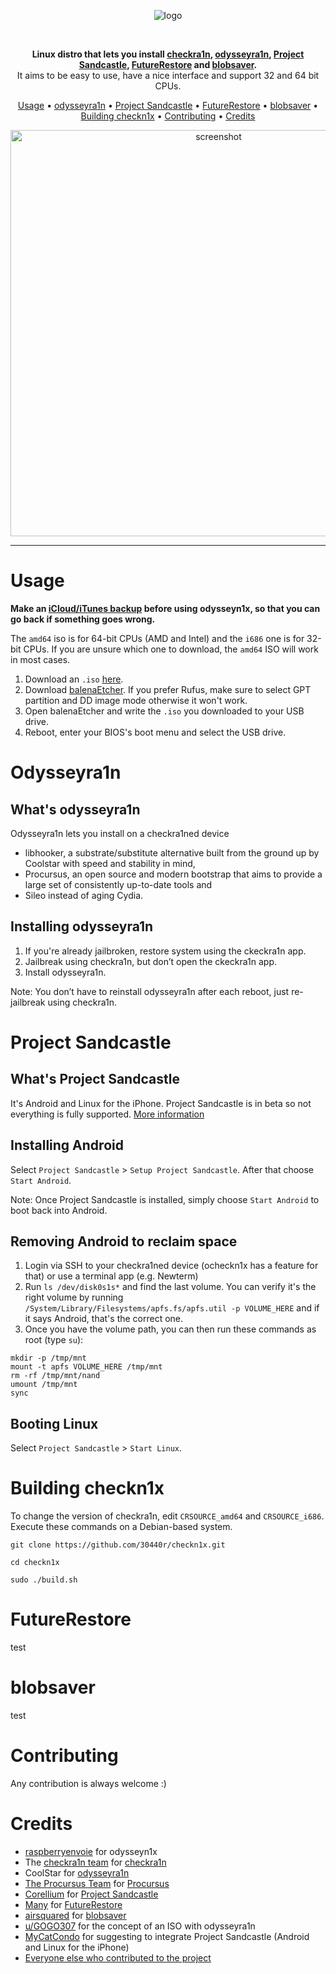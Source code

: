 <p align="center">
    <img src="http://30440r.xyz/img/checkn1x-logo.png" alt="logo">
</p>
<br>
<p align="center">
<strong>Linux distro that lets you install <a href="https://checkra.in/">checkra1n</a>, <a href="https://github.com/coolstar/Odyssey-bootstrap">odysseyra1n</a>, <a href="https://projectsandcastle.org/">Project Sandcastle</a>, <a href="https://nightly.link/m1stadev/futurerestore/workflows/ci/test">FutureRestore</a> and <a href="https://github.com/airsquared/blobsaver">blobsaver</a>.</strong><br>
    It aims to be easy to use, have a nice interface and support 32 and 64 bit CPUs.
</p>

<p align="center">
    <a href="#usage">Usage</a> •
    <a href="#odysseyra1n">odysseyra1n</a> •
    <a href="#project-sandcastle">Project Sandcastle</a> •
    <a href="#futurerestore">FutureRestore</a> •
    <a href="#blobsaver">blobsaver</a> •
    <a href="#building-checkn1x">Building checkn1x</a> •
    <a href="#contributing">Contributing</a> •
    <a href="#credits">Credits</a>
</p>

<p align="center">
    <img src="http://30440r.xyz/img/checkn1x-ss.png" alt="screenshot" width="650">
</p>

-------

# Usage
**Make an [iCloud/iTunes backup](https://support.apple.com/en-us/HT203977) before using odysseyn1x, so that you can go back if something goes wrong.**

The `amd64` iso is for 64-bit CPUs (AMD and Intel) and the `i686` one is for 32-bit CPUs. If you are unsure which one to download, the `amd64` ISO will work in most cases.

1. Download an `.iso` [here](https://github.com/raspberryenvoie/odysseyn1x/releases).
2. Download [balenaEtcher](https://www.balena.io/etcher/). If you prefer Rufus, make sure to select GPT partition and DD image mode otherwise it won't work.
3. Open balenaEtcher and write the `.iso` you downloaded to your USB drive.
4. Reboot, enter your BIOS's boot menu and select the USB drive.

# Odysseyra1n
## What's odysseyra1n
Odysseyra1n lets you install on a checkra1ned device
- libhooker, a substrate/substitute alternative built from the ground up by Coolstar with speed and stability in mind,
- Procursus, an open source and modern bootstrap that aims to provide a large set of consistently up-to-date tools and
- Sileo instead of aging Cydia.

## Installing odysseyra1n
1. If you're already jailbroken, restore system using the ckeckra1n app.
2. Jailbreak using checkra1n, but don’t open the ckeckra1n app.
3. Install odysseyra1n.

Note: You don’t have to reinstall odysseyra1n after each reboot, just re-jailbreak using checkra1n.

# Project Sandcastle
## What's Project Sandcastle
It's Android and Linux for the iPhone. Project Sandcastle is in beta so not everything is fully supported. [More information](https://projectsandcastle.org)

## Installing Android
Select `Project Sandcastle` > `Setup Project Sandcastle`. After that choose `Start Android`.

Note: Once Project Sandcastle is installed, simply choose `Start Android` to boot back into Android.

## Removing Android to reclaim space
1. Login via SSH to your checkra1ned device (ocheckn1x has a feature for that) or use a terminal app (e.g. Newterm)
2. Run `ls /dev/disk0s1s*` and find the last volume. You can verify it's the right volume by running `/System/Library/Filesystems/apfs.fs/apfs.util -p VOLUME_HERE` and if it says Android, that's the correct one.
3. Once you have the volume path, you can then run these commands as root (type `su`):
```
mkdir -p /tmp/mnt
mount -t apfs VOLUME_HERE /tmp/mnt
rm -rf /tmp/mnt/nand
umount /tmp/mnt
sync
```

## Booting Linux
Select `Project Sandcastle` > `Start Linux`.

# Building checkn1x

To change the version of checkra1n, edit `CRSOURCE_amd64` and `CRSOURCE_i686`.\
Execute these commands on a Debian-based system.
```
git clone https://github.com/30440r/checkn1x.git
```
```
cd checkn1x
```
```
sudo ./build.sh
```

# FutureRestore
test

# blobsaver
test


# Contributing
Any contribution is always welcome :)

# Credits
- [raspberryenvoie](https://github.com/raspberryenvoie) for odysseyn1x
- The [checkra1n team]() for [checkra1n](https://checkra.in)
- CoolStar for [odysseyra1n](https://github.com/coolstar/Odyssey-bootstrap)
- [The Procursus Team](https://github.com/ProcursusTeam/) for [Procursus](https://github.com/ProcursusTeam/Procursus)
- [Corellium](https://github.com/corellium) for [Project Sandcastle](https://projectsandcastle.org)
- [Many](https://gist.githubusercontent.com/30440r/d04193f15d5488dba1a6a1f3babc2013/raw/fe47e5e828d50f55bbc2ee27af2aa51dd939e18b/fr) for [FutureRestore](https://www.google.com/search?q=futurerestore)
- [airsquared](https://www.reddit.com/user/GOGO307/) for [blobsaver](https://github.com/airsquared/blobsaver)
- [u/GOGO307](https://www.reddit.com/user/GOGO307/) for the concept of an ISO with odysseyra1n
- [MyCatCondo](https://github.com/MyCatCondo) for suggesting to integrate Project Sandcastle (Android and Linux for the iPhone)
- [Everyone else who contributed to the project](https://github.com/30440r/checkn1x/graphs/contributors)
